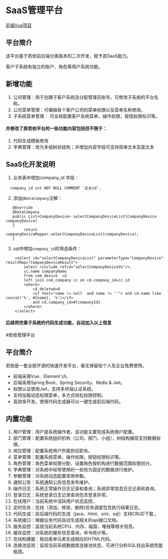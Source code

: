 
# SaaS管理平台

[前端Vue项目](https://github.com/joseelxg/saas-template-vue)

## 平台简介

该平台基于若依前后端分离版本的二次开发，赋予其SaaS能力。


客户子系统有独立的账户、角色等用户系统功能。

## 新增功能

1.  公司管理：用于创建子客户系统及分配管理员账号，可修改子系统的平台名称。
2.  公司菜单管理：可编辑各个客户公司的菜单权限以及菜单名称修改。
3.  子系统菜单管理： 可全局配置客户系统菜单，操作权限，按钮权限标识等。

#### 并修改了原若依平台的一些功能内容包括但不限于：
1.  代码生成模板修改
2.  字典管理：改为多级树状结构；并增加内容字段可支持简单文本及富文本

## SaaS化开发说明

1.   业务表中增加company_id 字段：

```
  company_id int NOT NULL COMMENT '企业id',
```

2. 添加`@DataCompany`注解：

```
   @Override
   @DataCompany
   public List<CompanyDevice> selectCompanyDeviceList(CompanyDevice companyDevice)
   {
        return companyDeviceMapper.selectCompanyDeviceList(companyDevice);
   }   
```

3. sql中增加`company_id`的筛选条件：
```
    <select id="selectCompanyDeviceList" parameterType="CompanyDevice" resultMap="CompanyDeviceResult">
        select <include refid="selectCompanyDeviceVo"/>,
        cc.name companyName
        from com_device  cd
        left join com_company cc on cd.company_id=cc.id
        <where>
            cd.deleted=0
            <if test="name != null  and name != ''"> and cd.name like concat('%', #{name}, '%')</if>
            and cd.company_id=#{companyId}
        </where>
    </select>
```

#### 后续将完善子系统的代码生成功能，自动加入以上信息


#若依管理平台
## 平台简介

若依是一套全部开源的快速开发平台，毫无保留给个人及企业免费使用。

* 前端采用Vue、Element UI。
* 后端采用Spring Boot、Spring Security、Redis & Jwt。
* 权限认证使用Jwt，支持多终端认证系统。
* 支持加载动态权限菜单，多方式轻松权限控制。
* 高效率开发，使用代码生成器可以一键生成前后端代码。

## 内置功能

1.  用户管理：用户是系统操作者，该功能主要完成系统用户配置。
2.  部门管理：配置系统组织机构（公司、部门、小组），树结构展现支持数据权限。
3.  岗位管理：配置系统用户所属担任职务。
4.  菜单管理：配置系统菜单，操作权限，按钮权限标识等。
5.  角色管理：角色菜单权限分配、设置角色按机构进行数据范围权限划分。
6.  字典管理：对系统中经常使用的一些较为固定的数据进行维护。
7.  参数管理：对系统动态配置常用参数。
8.  通知公告：系统通知公告信息发布维护。
9.  操作日志：系统正常操作日志记录和查询；系统异常信息日志记录和查询。
10. 登录日志：系统登录日志记录查询包含登录异常。
11. 在线用户：当前系统中活跃用户状态监控。
12. 定时任务：在线（添加、修改、删除)任务调度包含执行结果日志。
13. 代码生成：前后端代码的生成（java、html、xml、sql）支持CRUD下载 。
14. 系统接口：根据业务代码自动生成相关的api接口文档。
15. 服务监控：监视当前系统CPU、内存、磁盘、堆栈等相关信息。
16. 缓存监控：对系统的缓存信息查询，命令统计等。
17. 在线构建器：拖动表单元素生成相应的HTML代码。
18. 连接池监视：监视当前系统数据库连接池状态，可进行分析SQL找出系统性能瓶颈。



